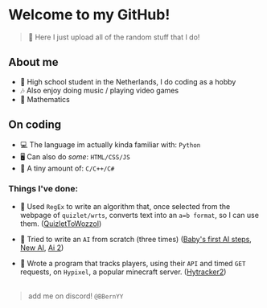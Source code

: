 # Welcome to my GitHub!
> 🤔 Here I just upload all of the random stuff that I do!

## About me
- 🏫 High school student in the Netherlands, I do coding as a hobby
- 🎶 Also enjoy doing music / playing video games
- 🔭 Mathematics

## On coding
- 💻 The language im actually kinda familiar with: `Python`
- 🖥 Can also do *some*: `HTML/CSS/JS`
- 🤖 A tiny amount of: `C/C++/C#`

### Things I've done:
- 💬 Used `RegEx` to write an algorithm that, once selected from the webpage of `quizlet/wrts`, converts text into an `a=b format`, so I can use them. ([QuizletToWozzol](../../../QuizletToWozzol))
  
- 🤖 Tried to write an `AI` from scratch (three times) ([Baby's first AI steps](../../../baby-his-first-ai-steps), [New AI](../../../newAI), [Ai 2](../../../ai2))
  
- 🔎 Wrote a program that tracks players, using their `API` and timed `GET` requests, on `Hypixel`, a popular minecraft server. ([Hytracker2](../../../HyTracker2))  
  <br>
> add me on discord! `@BBernYY`
